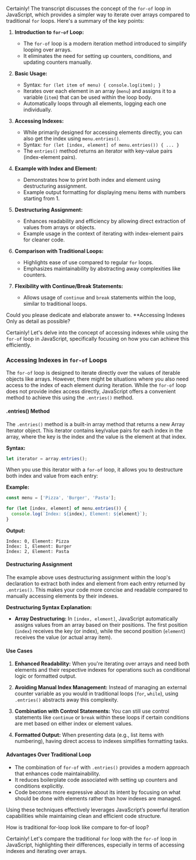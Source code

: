 

Certainly! The transcript discusses the concept of the `for-of` loop in JavaScript, which provides a simpler way to iterate over arrays compared to traditional `for` loops. Here's a summary of the key points:

1. **Introduction to `for-of` Loop:**
   - The `for-of` loop is a modern iteration method introduced to simplify looping over arrays.
   - It eliminates the need for setting up counters, conditions, and updating counters manually.

2. **Basic Usage:**
   - Syntax: `for (let item of menu) { console.log(item); }`
   - Iterates over each element in an array (`menu`) and assigns it to a variable (`item`) that can be used within the loop body.
   - Automatically loops through all elements, logging each one individually.

3. **Accessing Indexes:**
   - While primarily designed for accessing elements directly, you can also get the index using `menu.entries()`.
   - Syntax: `for (let [index, element] of menu.entries()) { ... }`
   - The `entries()` method returns an iterator with key-value pairs (index-element pairs).

4. **Example with Index and Element:**
   - Demonstrates how to print both index and element using destructuring assignment.
   - Example output formatting for displaying menu items with numbers starting from 1.

5. **Destructuring Assignment:**
   - Enhances readability and efficiency by allowing direct extraction of values from arrays or objects.
   - Example usage in the context of iterating with index-element pairs for cleaner code.

6. **Comparison with Traditional Loops:**
   - Highlights ease of use compared to regular `for` loops.
   - Emphasizes maintainability by abstracting away complexities like counters.

7. **Flexibility with Continue/Break Statements:**
   - Allows usage of `continue` and `break` statements within the loop, similar to traditional loops.

Could you please dedicate and elaborate answer to. **Accessing Indexes Only as detail as possible?



Certainly! Let's delve into the concept of accessing indexes while using the `for-of` loop in JavaScript, specifically focusing on how you can achieve this efficiently.

### Accessing Indexes in `for-of` Loops

The `for-of` loop is designed to iterate directly over the values of iterable objects like arrays. However, there might be situations where you also need access to the index of each element during iteration. While the `for-of` loop does not provide index access directly, JavaScript offers a convenient method to achieve this using the `.entries()` method.

#### .entries() Method

The `.entries()` method is a built-in array method that returns a new Array Iterator object. This iterator contains key/value pairs for each index in the array, where the key is the index and the value is the element at that index.

**Syntax:**

```javascript
let iterator = array.entries();
```

When you use this iterator with a `for-of` loop, it allows you to destructure both index and value from each entry:

**Example:**

```javascript
const menu = ['Pizza', 'Burger', 'Pasta'];

for (let [index, element] of menu.entries()) {
  console.log(`Index: ${index}, Element: ${element}`);
}
```

**Output:**
```
Index: 0, Element: Pizza
Index: 1, Element: Burger
Index: 2, Element: Pasta
```

#### Destructuring Assignment

The example above uses destructuring assignment within the loop's declaration to extract both index and element from each entry returned by `.entries()`. This makes your code more concise and readable compared to manually accessing elements by their indexes.

**Destructuring Syntax Explanation:** 

- **Array Destructuring:** In `[index, element]`, JavaScript automatically assigns values from an array based on their positions. The first position (`index`) receives the key (or index), while the second position (`element`) receives the value (or actual array item).

#### Use Cases

1. **Enhanced Readability:** When you're iterating over arrays and need both elements and their respective indexes for operations such as conditional logic or formatted output.
   
2. **Avoiding Manual Index Management:** Instead of managing an external counter variable as you would in traditional loops (`for`, `while`), using `.entries()` abstracts away this complexity.

3. **Combination with Control Statements:** You can still use control statements like `continue` or `break` within these loops if certain conditions are met based on either index or element values.

4. **Formatted Output:** When presenting data (e.g., list items with numbering), having direct access to indexes simplifies formatting tasks.

#### Advantages Over Traditional Loop

- The combination of `for-of` with `.entries()` provides a modern approach that enhances code maintainability.
- It reduces boilerplate code associated with setting up counters and conditions explicitly.
- Code becomes more expressive about its intent by focusing on what should be done with elements rather than how indexes are managed.

Using these techniques effectively leverages JavaScript’s powerful iteration capabilities while maintaining clean and efficient code structure.

How  is traditional for-loop look like compare to for-of loop?




Certainly! Let's compare the traditional `for` loop with the `for-of` loop in JavaScript, highlighting their differences, especially in terms of accessing indexes and iterating over arrays.
